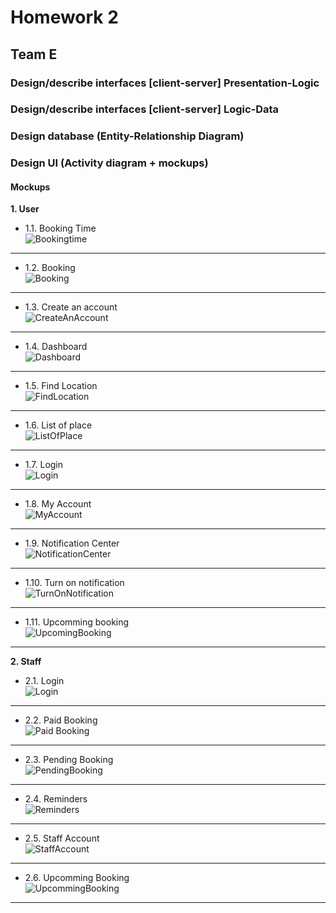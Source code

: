 # Homework 2 #  
## Team E ##  
### Design/describe interfaces [client-server] Presentation-Logic ###  
### Design/describe interfaces [client-server] Logic-Data ###  
### Design database (Entity-Relationship Diagram) ###  
### Design UI (Activity diagram + mockups) ###  
#### Mockups ####  
**1. User**  
* 1.1. Booking Time  
![Bookingtime](https://github.com/manuelclavel/teamepe2020/blob/master/Images/Diagrams/Mock-ups/User/Booking%20time.png)  
***

* 1.2. Booking  
![Booking](https://github.com/manuelclavel/teamepe2020/blob/master/Images/Diagrams/Mock-ups/User/Booking.png)  
***

* 1.3. Create an account  
![CreateAnAccount](https://github.com/manuelclavel/teamepe2020/blob/master/Images/Diagrams/Mock-ups/User/Create%20an%20account.png)  
***

* 1.4. Dashboard  
![Dashboard](https://github.com/manuelclavel/teamepe2020/blob/master/Images/Diagrams/Mock-ups/User/Dashboard.png)  
***

* 1.5. Find Location  
![FindLocation](https://github.com/manuelclavel/teamepe2020/blob/master/Images/Diagrams/Mock-ups/User/Find%20location.png) 
***

* 1.6. List of place  
![ListOfPlace](https://github.com/manuelclavel/teamepe2020/blob/master/Images/Diagrams/Mock-ups/User/List%20of%20place.png)  
***

* 1.7. Login  
![Login](https://github.com/manuelclavel/teamepe2020/blob/master/Images/Diagrams/Mock-ups/User/Log-in.png)  
***

* 1.8. My Account  
![MyAccount](https://github.com/manuelclavel/teamepe2020/blob/master/Images/Diagrams/Mock-ups/User/My%20account.png)  
***

* 1.9. Notification Center  
![NotificationCenter](https://github.com/manuelclavel/teamepe2020/blob/master/Images/Diagrams/Mock-ups/User/Notification%20center.png)  
***

* 1.10. Turn on notification  
![TurnOnNotification](https://github.com/manuelclavel/teamepe2020/blob/master/Images/Diagrams/Mock-ups/User/Turn%20on%20notification.png)  
***

* 1.11. Upcomming booking  
![UpcomingBooking](https://github.com/manuelclavel/teamepe2020/blob/master/Images/Diagrams/Mock-ups/User/Upcoming%20booking_2.png) 
***

**2. Staff**
* 2.1. Login  
![Login](https://github.com/manuelclavel/teamepe2020/blob/master/Images/Diagrams/Mock-ups/Staff/Login%20-%20Staff.png)  
***

* 2.2. Paid Booking  
![Paid Booking](https://github.com/manuelclavel/teamepe2020/blob/master/Images/Diagrams/Mock-ups/Staff/Paid%20bookings.png)  
***

* 2.3. Pending Booking  
![PendingBooking](https://github.com/manuelclavel/teamepe2020/blob/master/Images/Diagrams/Mock-ups/Staff/Pending%20bookings.png)  
***

* 2.4. Reminders  
![Reminders](https://github.com/manuelclavel/teamepe2020/blob/master/Images/Diagrams/Mock-ups/Staff/Reminders.png)  
***

* 2.5. Staff Account  
![StaffAccount](https://github.com/manuelclavel/teamepe2020/blob/master/Images/Diagrams/Mock-ups/Staff/Staff%20Account.png)  
***

* 2.6. Upcomming Booking  
![UpcommingBooking](https://github.com/manuelclavel/teamepe2020/blob/master/Images/Diagrams/Mock-ups/Staff/Upcoming%20booking.png)  
***
